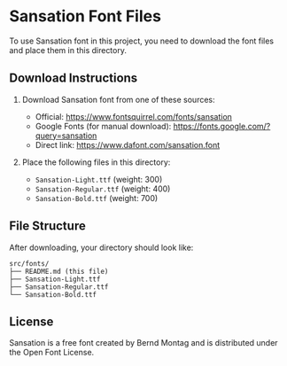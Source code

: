 # Sansation Font Files

To use Sansation font in this project, you need to download the font files and place them in this directory.

## Download Instructions

1. Download Sansation font from one of these sources:
   - Official: https://www.fontsquirrel.com/fonts/sansation
   - Google Fonts (for manual download): https://fonts.google.com/?query=sansation
   - Direct link: https://www.dafont.com/sansation.font

2. Place the following files in this directory:
   - `Sansation-Light.ttf` (weight: 300)
   - `Sansation-Regular.ttf` (weight: 400)
   - `Sansation-Bold.ttf` (weight: 700)

## File Structure

After downloading, your directory should look like:
```
src/fonts/
├── README.md (this file)
├── Sansation-Light.ttf
├── Sansation-Regular.ttf
└── Sansation-Bold.ttf
```

## License

Sansation is a free font created by Bernd Montag and is distributed under the Open Font License.